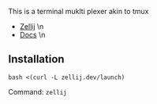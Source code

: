 This is a terminal muklti plexer akin to tmux
  - [Zellij](https://github.com/zellij-org/zellij) \n
  - [Docs](https://zellij.dev/documentation/configuration.html) \n
  
## Installation
  ```bash <(curl -L zellij.dev/launch)```

Command: `zellij`
